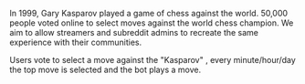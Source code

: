 In 1999, Gary Kasparov played a game of chess against the world. 50,000 people voted online to select moves against the world chess champion. We aim to allow streamers and subreddit admins to recreate the same experience with their communities.

Users vote to select a move against the "Kasparov" , every minute/hour/day the top move is selected and the bot plays a move.
